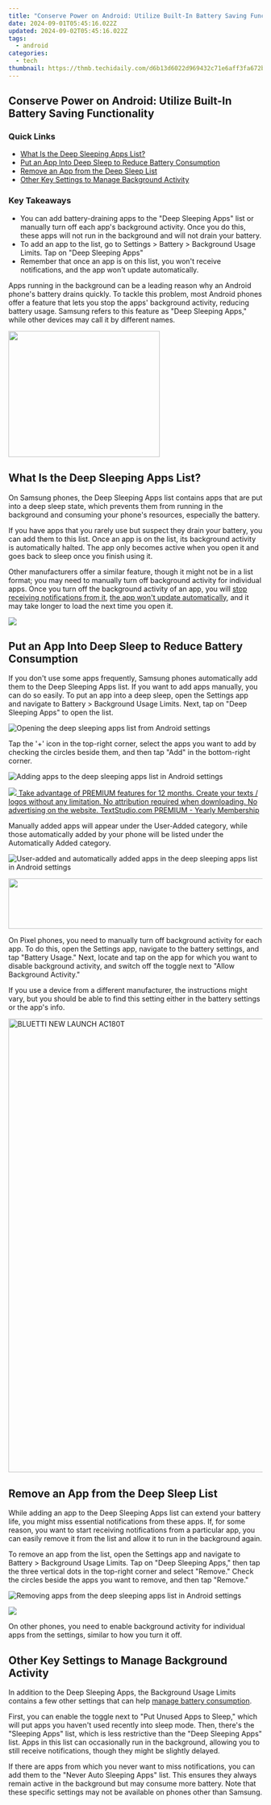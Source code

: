 ```yaml
---
title: "Conserve Power on Android: Utilize Built-In Battery Saving Functionality"
date: 2024-09-01T05:45:16.022Z
updated: 2024-09-02T05:45:16.022Z
tags:
  - android
categories:
  - tech
thumbnail: https://thmb.techidaily.com/d6b13d6022d969432c71e6aff3fa672b2a4e175cf75b9d02e24d28aea894a489.jpg
---
```


## Conserve Power on Android: Utilize Built-In Battery Saving Functionality

### Quick Links

* [What Is the Deep Sleeping Apps List?](https://visual-screen-recording.techidaily.com/updated-2024-approved-unleash-the-power-of-your-mi-11s-screen-recording-features/)
* [Put an App Into Deep Sleep to Reduce Battery Consumption](https://win-answers.techidaily.com/expert-tips-and-techniques-to-resolve-borderlands-ls0013-error/)
* [Remove an App from the Deep Sleep List](https://extra-information.techidaily.com/2024-approved-achieve-peak-performance-prime-methods-for-zoom-conversion-mastery/)
* [Other Key Settings to Manage Background Activity](https://fake-location.techidaily.com/how-to-teleport-your-gps-location-on-itel-a05s-drfone-by-drfone-virtual-android/)

### Key Takeaways

* You can add battery-draining apps to the "Deep Sleeping Apps" list or manually turn off each app's background activity. Once you do this, these apps will not run in the background and will not drain your battery.
* To add an app to the list, go to Settings > Battery > Background Usage Limits. Tap on "Deep Sleeping Apps"
* Remember that once an app is on this list, you won't receive notifications, and the app won't update automatically.

 Apps running in the background can be a leading reason why an Android phone's battery drains quickly. To tackle this problem, most Android phones offer a feature that lets you stop the apps' background activity, reducing battery usage. Samsung refers to this feature as "Deep Sleeping Apps," while other devices may call it by different names.

<!-- affiliate ads begin -->
<a href="https://modlily.sjv.io/c/5597632/1997817/17059" target="_top" id="1997817"><img src="//a.impactradius-go.com/display-ad/17059-1997817" border="0" alt="" width="300" height="250"/></a><img height="0" width="0" src="https://imp.pxf.io/i/5597632/1997817/17059" style="position:absolute;visibility:hidden;" border="0" />
<!-- affiliate ads end -->
##  What Is the Deep Sleeping Apps List?

 On Samsung phones, the Deep Sleeping Apps list contains apps that are put into a deep sleep state, which prevents them from running in the background and consuming your phone's resources, especially the battery.

 If you have apps that you rarely use but suspect they drain your battery, you can add them to this list. Once an app is on the list, its background activity is automatically halted. The app only becomes active when you open it and goes back to sleep once you finish using it.

 Other manufacturers offer a similar feature, though it might not be in a list format; you may need to manually turn off background activity for individual apps. Once you turn off the background activity of an app, you will [stop receiving notifications from it](https://fox-glue.techidaily.com/updated-tips-on-how-skip-edgenuity-videos/), [the app won't update automatically](https://youtube-zero.techidaily.com/cing-video-success-top-8-yt-thumbnail-strategies-for-2024/), and it may take longer to load the next time you open it.

<!-- affiliate ads begin -->
<a href="https://estore.winxdvd.com/order/checkout.php?PRODS=12653853&QTY=1&AFFILIATE=108875&CART=1"><img src="https://secure.avangate.com/images/merchant/bcb41ccdc4363c6848a1d760f26c28a0/products/14_videoproc-converter-ai-box.png" border="0"></a>
<!-- affiliate ads end -->
##  Put an App Into Deep Sleep to Reduce Battery Consumption

 If you don't use some apps frequently, Samsung phones automatically add them to the Deep Sleeping Apps list. If you want to add apps manually, you can do so easily. To put an app into a deep sleep, open the Settings app and navigate to Battery > Background Usage Limits. Next, tap on "Deep Sleeping Apps" to open the list.

![Opening the deep sleeping apps list from Android settings](https://static1.howtogeekimages.com/wordpress/wp-content/uploads/2024/06/1-opening-the-deep-sleeping-apps-list-from-android-settings.jpg) 

 Tap the '+' icon in the top-right corner, select the apps you want to add by checking the circles beside them, and then tap "Add" in the bottom-right corner.

![Adding apps to the deep sleeping apps list in Android settings](https://static1.howtogeekimages.com/wordpress/wp-content/uploads/2024/06/adding-apps-to-the-deep-sleeping-apps-list-in-android-settings.jpg) 

<!-- affiliate ads begin -->
<a href="https://secure.textstudio.com/order/checkout.php?PRODS=35633309&QTY=1&AFFILIATE=108875&CART=1"> <img src="https://secure.avangate.com/images/merchant/d6eb8222c9718486bdabce8b897380f7/products/3_premium-icon.png" border="0"> Take advantage of PREMIUM features for 12 months. 
Create your texts / logos without any limitation. 
No attribution required when downloading. 
No advertising on the website. 
 TextStudio.com  PREMIUM - Yearly Membership</a>
<!-- affiliate ads end -->
 Manually added apps will appear under the User-Added category, while those automatically added by your phone will be listed under the Automatically Added category.

![User-added and automatically added apps in the deep sleeping apps list in Android settings](https://static1.howtogeekimages.com/wordpress/wp-content/uploads/2024/06/user-added-and-automatically-added-apps-in-the-deep-sleeping-apps-list-in-android-settings.jpg) 

<!-- affiliate ads begin -->
<a href="https://imp.i110150.net/c/5597632/924299/11305" target="_top" id="924299"><img src="//a.impactradius-go.com/display-ad/11305-924299" border="0" alt="" width="520" height="100"/></a>
<!-- affiliate ads end -->
 On Pixel phones, you need to manually turn off background activity for each app. To do this, open the Settings app, navigate to the battery settings, and tap "Battery Usage." Next, locate and tap on the app for which you want to disable background activity, and switch off the toggle next to "Allow Background Activity."

 If you use a device from a different manufacturer, the instructions might vary, but you should be able to find this setting either in the battery settings or the app's info.

<!-- affiliate ads begin -->
<a href="https://bluettide.pxf.io/c/5597632/2042332/17092" target="_top" id="2042332"><img src="//a.impactradius-go.com/display-ad/17092-2042332" border="0" alt="BLUETTI NEW LAUNCH AC180T" width="960" height="900"/></a><img height="0" width="0" src="https://imp.pxf.io/i/5597632/2042332/17092" style="position:absolute;visibility:hidden;" border="0" />
<!-- affiliate ads end -->
##  Remove an App from the Deep Sleep List

 While adding an app to the Deep Sleeping Apps list can extend your battery life, you might miss essential notifications from these apps. If, for some reason, you want to start receiving notifications from a particular app, you can easily remove it from the list and allow it to run in the background again.

 To remove an app from the list, open the Settings app and navigate to Battery > Background Usage Limits. Tap on "Deep Sleeping Apps," then tap the three vertical dots in the top-right corner and select "Remove." Check the circles beside the apps you want to remove, and then tap "Remove."

![Removing apps from the deep sleeping apps list in Android settings](https://static1.howtogeekimages.com/wordpress/wp-content/uploads/2024/06/removing-apps-from-the-deep-sleeping-apps-list-in-android-settings.jpg) 

<!-- affiliate ads begin -->
<a href="https://secure.2checkout.com/order/checkout.php?PRODS=4620780&QTY=1&AFFILIATE=108875&CART=1"><img src="https://secure.avangate.com/images/merchant/07dd4d5a72f5740ef0f035f201951476/728__90banner.jpg" border="0"></a>
<!-- affiliate ads end -->
 On other phones, you need to enable background activity for individual apps from the settings, similar to how you turn it off.

##  Other Key Settings to Manage Background Activity

 In addition to the Deep Sleeping Apps, the Background Usage Limits contains a few other settings that can help [manage battery consumption](https://sim-unlock.techidaily.com/in-2024-best-free-iphone-12-mini-imei-checker-by-drfone-ios/).

 First, you can enable the toggle next to "Put Unused Apps to Sleep," which will put apps you haven't used recently into sleep mode. Then, there's the "Sleeping Apps" list, which is less restrictive than the "Deep Sleeping Apps" list. Apps in this list can occasionally run in the background, allowing you to still receive notifications, though they might be slightly delayed.

 If there are apps from which you never want to miss notifications, you can add them to the "Never Auto Sleeping Apps" list. This ensures they always remain active in the background but may consume more battery. Note that these specific settings may not be available on phones other than Samsung.

<ins class="adsbygoogle"
     style="display:block"
     data-ad-format="autorelaxed"
     data-ad-client="ca-pub-7571918770474297"
     data-ad-slot="1223367746"></ins>



<ins class="adsbygoogle"
     style="display:block"
     data-ad-client="ca-pub-7571918770474297"
     data-ad-slot="8358498916"
     data-ad-format="auto"
     data-full-width-responsive="true"></ins>


